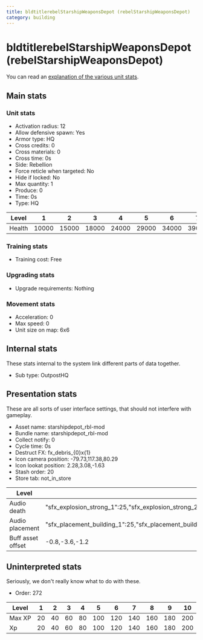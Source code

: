 ```yaml
---
title: bldtitlerebelStarshipWeaponsDepot (rebelStarshipWeaponsDepot)
category: building
---
```


# bldtitlerebelStarshipWeaponsDepot (rebelStarshipWeaponsDepot)

You can read an [explanation  of the various unit stats](unitexplained.md).

## Main stats

### Unit stats

  * Activation radius: 12
  * Allow defensive spawn: Yes
  * Armor type: HQ
  * Cross credits: 0
  * Cross materials: 0
  * Cross time: 0s
  * Side: Rebellion
  * Force reticle when targeted: No
  * Hide if locked: No
  * Max quantity: 1
  * Produce: 0
  * Time: 0s
  * Type: HQ

|Level |1    |2    |3    |4    |5    |6    |7    |8    |9    |10   |
|------|-----|-----|-----|-----|-----|-----|-----|-----|-----|-----|
|Health|10000|15000|18000|24000|29000|34000|39000|44000|49000|54000|


### Training stats

  * Training cost: Free

### Upgrading stats

  * Upgrade requirements: Nothing

### Movement stats

  * Acceleration: 0
  * Max speed: 0
  * Unit size on map: 6x6

## Internal stats

These stats internal to the system link different parts of data together.

  * Sub type: OutpostHQ

## Presentation stats

These are all sorts of user interface settings, that should not interfere with gameplay.

  * Asset name: starshipdepot_rbl-mod
  * Bundle name: starshipdepot_rbl-mod
  * Collect notify: 0
  * Cycle time: 0s
  * Destruct FX: fx_debris_{0}x{1}
  * Icon camera position: -79.73,117.38,80.29
  * Icon lookat position: 2.28,3.08,-1.63
  * Stash order: 20
  * Store tab: not_in_store

|Level            |1                                                                                                                       |2                                                                                                                       |3                                                                                                                       |4                                                                                                                       |5                                                                                                                       |6                                                                                                                       |7                                                                                                                       |8                                                                                                                       |9                                                                                                                       |10                                                                                                                      |
|-----------------|------------------------------------------------------------------------------------------------------------------------|------------------------------------------------------------------------------------------------------------------------|------------------------------------------------------------------------------------------------------------------------|------------------------------------------------------------------------------------------------------------------------|------------------------------------------------------------------------------------------------------------------------|------------------------------------------------------------------------------------------------------------------------|------------------------------------------------------------------------------------------------------------------------|------------------------------------------------------------------------------------------------------------------------|------------------------------------------------------------------------------------------------------------------------|------------------------------------------------------------------------------------------------------------------------|
|Audio death      |"sfx_explosion_strong_1":25,"sfx_explosion_strong_2":25,"sfx_explosion_strong_3":25,"sfx_explosion_strong_4":155        |"sfx_explosion_strong_1":25,"sfx_explosion_strong_2":25,"sfx_explosion_strong_3":25,"sfx_explosion_strong_4":156        |"sfx_explosion_strong_1":25,"sfx_explosion_strong_2":25,"sfx_explosion_strong_3":25,"sfx_explosion_strong_4":157        |"sfx_explosion_strong_1":25,"sfx_explosion_strong_2":25,"sfx_explosion_strong_3":25,"sfx_explosion_strong_4":158        |"sfx_explosion_strong_1":25,"sfx_explosion_strong_2":25,"sfx_explosion_strong_3":25,"sfx_explosion_strong_4":159        |"sfx_explosion_strong_1":25,"sfx_explosion_strong_2":25,"sfx_explosion_strong_3":25,"sfx_explosion_strong_4":160        |"sfx_explosion_strong_1":25,"sfx_explosion_strong_2":25,"sfx_explosion_strong_3":25,"sfx_explosion_strong_4":161        |"sfx_explosion_strong_1":25,"sfx_explosion_strong_2":25,"sfx_explosion_strong_3":25,"sfx_explosion_strong_4":162        |"sfx_explosion_strong_1":25,"sfx_explosion_strong_2":25,"sfx_explosion_strong_3":25,"sfx_explosion_strong_4":163        |"sfx_explosion_strong_1":25,"sfx_explosion_strong_2":25,"sfx_explosion_strong_3":25,"sfx_explosion_strong_4":164        |
|Audio placement  |"sfx_placement_building_1":25,"sfx_placement_building_2":25,"sfx_placement_building_3":25,"sfx_placement_building_4":155|"sfx_placement_building_1":25,"sfx_placement_building_2":25,"sfx_placement_building_3":25,"sfx_placement_building_4":156|"sfx_placement_building_1":25,"sfx_placement_building_2":25,"sfx_placement_building_3":25,"sfx_placement_building_4":157|"sfx_placement_building_1":25,"sfx_placement_building_2":25,"sfx_placement_building_3":25,"sfx_placement_building_4":158|"sfx_placement_building_1":25,"sfx_placement_building_2":25,"sfx_placement_building_3":25,"sfx_placement_building_4":159|"sfx_placement_building_1":25,"sfx_placement_building_2":25,"sfx_placement_building_3":25,"sfx_placement_building_4":160|"sfx_placement_building_1":25,"sfx_placement_building_2":25,"sfx_placement_building_3":25,"sfx_placement_building_4":161|"sfx_placement_building_1":25,"sfx_placement_building_2":25,"sfx_placement_building_3":25,"sfx_placement_building_4":162|"sfx_placement_building_1":25,"sfx_placement_building_2":25,"sfx_placement_building_3":25,"sfx_placement_building_4":163|"sfx_placement_building_1":25,"sfx_placement_building_2":25,"sfx_placement_building_3":25,"sfx_placement_building_4":164|
|Buff asset offset|-0.8,-3.6,-1.2                                                                                                          |-0.8,-3.6,-1.2                                                                                                          |-0.8,-3.6,-1.2                                                                                                          |-1,-3.6,-1.6                                                                                                            |-1.6,-2.4,-1.6                                                                                                          |-1.6,-2.4,-1.6                                                                                                          |-2,-2.2,-2                                                                                                              |-2.6,-1.8,-2.6                                                                                                          |-2.6,-1.8,-2.6                                                                                                          |-2.6,-1.8,-2.6                                                                                                          |


## Uninterpreted stats

Seriously, we don't really know what to do with these.

  * Order: 272

|Level |1 |2 |3 |4 |5  |6  |7  |8  |9  |10 |
|------|--|--|--|--|---|---|---|---|---|---|
|Max XP|20|40|60|80|100|120|140|160|180|200|
|Xp    |20|40|60|80|100|120|140|160|180|200|


